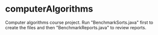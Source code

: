 # computerAlgorithms

Computer algorithms course project. Run "BenchmarkSorts.java" first to create the files and then "BenchmarkReports.java" to review reports.
